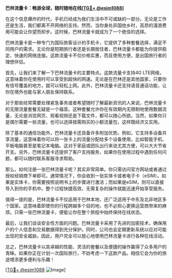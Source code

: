 **巴林流量卡：畅游全球，随时随地在线[[TG💪+ @esim1088](https://t.me/s/esim1088)]**

在这个信息爆炸的时代，手机已经成为我们生活中不可或缺的一部分。无论是工作还是生活，我们都离不开网络的支持。然而，当你身处异国他乡时，高昂的漫游费用可能会让你望而却步。这时候，巴林流量卡就成为了一个绝佳的选择。

巴林流量卡是一种专门为国际旅客设计的手机卡，它提供了多种套餐选择，满足不同用户的需求。无论你是短期旅行者还是长期居住者，巴林流量卡都能为你提供稳定、快速的网络连接。这款流量卡不仅价格实惠，而且使用方便，是出国旅行者的理想伴侣。

首先，让我们来了解一下巴林流量卡的主要特点。这款流量卡支持4G LTE网络，这意味着你在使用时可以享受到超快的网速。无论是在巴林还是其他国家，只要你有信号覆盖的地方，就可以轻松上网。此外，巴林流量卡还支持语音通话功能，让你在境外也能与家人朋友保持联系。

对于那些经常需要处理紧急事务或者希望随时了解最新资讯的人来说，巴林流量卡的无限流量套餐无疑是一个福音。这种套餐允许你在有效期内无限制地使用数据流量，无论是浏览网页、观看视频还是下载文件，都可以随心所欲。当然，如果你只是偶尔需要一些流量，也可以选择按需购买的小额流量包，这样既经济又实用。

除了基本的通信功能外，巴林流量卡还具备许多附加优势。例如，它支持多设备共享流量，这意味着你可以将一张卡上的流量分配给多个设备使用，比如智能手机、平板电脑甚至是笔记本电脑。这对于家庭或团队出行来说尤其方便，可以大大节省开支。另外，巴林流量卡还提供了客户支持服务，如果你在使用过程中遇到任何问题，都可以随时联系客服寻求帮助。

那么，如何注册一张巴林流量卡呢？其实非常简单。你只需访问官方网站或者通过授权经销商下单即可。通常情况下，你会收到一张实体卡或者电子卡（eSIM）。如果是实体卡，你需要按照说明书上的步骤进行激活；而如果是eSIM，则可以直接导入到你的手机中。整个过程快捷高效，无需复杂的操作就能迅速开始享受服务。

值得一提的是，巴林流量卡不仅适用于巴林本地，还广泛适用于中东及北非地区多个国家。这意味着即使你的行程跨越多个目的地，也不必担心更换运营商带来的麻烦。只需一张巴林流量卡，便能让你在整个旅程中始终保持在线状态。

最后，让我们谈谈安全性方面的问题。巴林流量卡采用了先进的加密技术，确保用户的个人信息和交易数据得到充分保护。同时，公司也会定期更新系统以应对可能出现的安全威胁。因此，用户完全可以放心地使用巴林流量卡进行各种在线活动。

总之，巴林流量卡以其卓越的性能、灵活的套餐以及便捷的操作赢得了众多用户的青睐。如果你正在计划一次国际旅行，不妨考虑一下这款产品。相信它会为你的旅途增添更多便利与乐趣！

[[TG💪+ @esim1088](https://t.me/s/esim1088) ![Image](https://i.postimg.cc/4NQfJmqS/Snipaste-2025-05-13-00-14-12.png)]